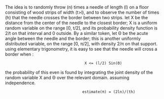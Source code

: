 The idea is to randomly throw (n) times a needle of length (l) on a floor consisting of wood strips of width (t>l), and to observe the number of times (h) that the needle crosses the border between two strips.
let X be the distance from the center of the needle to the closest border; X is a uniform random variable on the range [0, t/2], and its probability density function is 2/t on that interval and 0 outside. By a similar token, let Θ be the acute angle between the needle and the border; this is another uniformly distributed variable, on the range [0, π/2], with density 2/π on that support. using elementary trigonometry, it is easy to see that the needle will cross a border when :

                                        X <= (l/2) Sin(Θ)

the probability of this even is found by integrating the joint density of the random variable X and Θ over the relevant domain. assuming independence.

                                       estimate(π) = (2ln)/(th)
